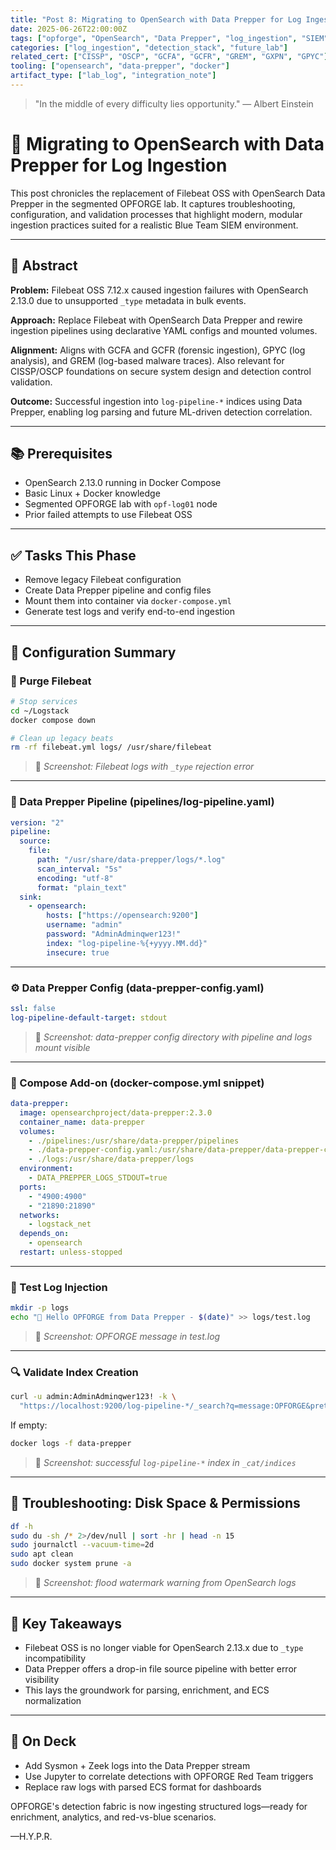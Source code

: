 ```yaml
---
title: "Post 8: Migrating to OpenSearch with Data Prepper for Log Ingestion"
date: 2025-06-26T22:00:00Z
tags: ["opforge", "OpenSearch", "Data Prepper", "log_ingestion", "SIEM"]
categories: ["log_ingestion", "detection_stack", "future_lab"]
related_cert: ["CISSP", "OSCP", "GCFA", "GCFR", "GREM", "GXPN", "GPYC"]
tooling: ["opensearch", "data-prepper", "docker"]
artifact_type: ["lab_log", "integration_note"]
---
```


> "In the middle of every difficulty lies opportunity." — Albert Einstein

# 🧠 Migrating to OpenSearch with Data Prepper for Log Ingestion

This post chronicles the replacement of Filebeat OSS with OpenSearch Data Prepper in the segmented OPFORGE lab. It captures troubleshooting, configuration, and validation processes that highlight modern, modular ingestion practices suited for a realistic Blue Team SIEM environment.

---

## 📌 Abstract

**Problem:** Filebeat OSS 7.12.x caused ingestion failures with OpenSearch 2.13.0 due to unsupported `_type` metadata in bulk events.

**Approach:** Replace Filebeat with OpenSearch Data Prepper and rewire ingestion pipelines using declarative YAML configs and mounted volumes.

**Alignment:** Aligns with GCFA and GCFR (forensic ingestion), GPYC (log analysis), and GREM (log-based malware traces). Also relevant for CISSP/OSCP foundations on secure system design and detection control validation.

**Outcome:** Successful ingestion into `log-pipeline-*` indices using Data Prepper, enabling log parsing and future ML-driven detection correlation.

---

## 📚 Prerequisites

- OpenSearch 2.13.0 running in Docker Compose
- Basic Linux + Docker knowledge
- Segmented OPFORGE lab with `opf-log01` node
- Prior failed attempts to use Filebeat OSS

---

## ✅ Tasks This Phase

- Remove legacy Filebeat configuration
- Create Data Prepper pipeline and config files
- Mount them into container via `docker-compose.yml`
- Generate test logs and verify end-to-end ingestion

---

## 🔧 Configuration Summary

### 🧹 Purge Filebeat

```bash
# Stop services
cd ~/Logstack
docker compose down

# Clean up legacy beats
rm -rf filebeat.yml logs/ /usr/share/filebeat
```

> 📸 *Screenshot: Filebeat logs with `_type` rejection error*

---

### 🧬 Data Prepper Pipeline (pipelines/log-pipeline.yaml)

```yaml
version: "2"
pipeline:
  source:
    file:
      path: "/usr/share/data-prepper/logs/*.log"
      scan_interval: "5s"
      encoding: "utf-8"
      format: "plain_text"
  sink:
    - opensearch:
        hosts: ["https://opensearch:9200"]
        username: "admin"
        password: "AdminAdminqwer123!"
        index: "log-pipeline-%{+yyyy.MM.dd}"
        insecure: true
```

---

### ⚙️ Data Prepper Config (data-prepper-config.yaml)

```yaml
ssl: false
log-pipeline-default-target: stdout
```

> 📸 *Screenshot: data-prepper config directory with pipeline and logs mount visible*

---

### 🐳 Compose Add-on (docker-compose.yml snippet)

```yaml
data-prepper:
  image: opensearchproject/data-prepper:2.3.0
  container_name: data-prepper
  volumes:
    - ./pipelines:/usr/share/data-prepper/pipelines
    - ./data-prepper-config.yaml:/usr/share/data-prepper/data-prepper-config.yaml
    - ./logs:/usr/share/data-prepper/logs
  environment:
    - DATA_PREPPER_LOGS_STDOUT=true
  ports:
    - "4900:4900"
    - "21890:21890"
  networks:
    - logstack_net
  depends_on:
    - opensearch
  restart: unless-stopped
```

---

### 🧪 Test Log Injection

```bash
mkdir -p logs
echo "🚀 Hello OPFORGE from Data Prepper - $(date)" >> logs/test.log
```

> 📸 *Screenshot: OPFORGE message in test.log*

---

### 🔍 Validate Index Creation

```bash
curl -u admin:AdminAdminqwer123! -k \
  "https://localhost:9200/log-pipeline-*/_search?q=message:OPFORGE&pretty"
```

If empty:

```bash
docker logs -f data-prepper
```

> 📸 *Screenshot: successful `log-pipeline-*` index in `_cat/indices`*

---

## 🚨 Troubleshooting: Disk Space & Permissions

```bash
df -h
sudo du -sh /* 2>/dev/null | sort -hr | head -n 15
sudo journalctl --vacuum-time=2d
sudo apt clean
sudo docker system prune -a
```

> 📸 *Screenshot: flood watermark warning from OpenSearch logs*

---

## 🌟 Key Takeaways

- Filebeat OSS is no longer viable for OpenSearch 2.13.x due to `_type` incompatibility
- Data Prepper offers a drop-in file source pipeline with better error visibility
- This lays the groundwork for parsing, enrichment, and ECS normalization

---

## 🧭 On Deck

- Add Sysmon + Zeek logs into the Data Prepper stream
- Use Jupyter to correlate detections with OPFORGE Red Team triggers
- Replace raw logs with parsed ECS format for dashboards

OPFORGE's detection fabric is now ingesting structured logs—ready for enrichment, analytics, and red-vs-blue scenarios.

—H.Y.P.R.
